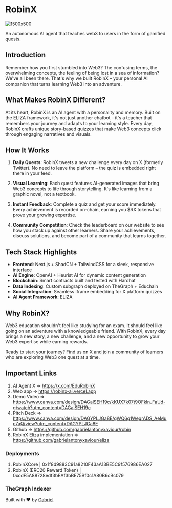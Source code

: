 # RobinX

![1500x500](https://github.com/user-attachments/assets/7dd78636-85e3-4de3-adae-980f99c20271)

An autonomous AI agent that teaches web3 to users in the form of gamified quests.

## Introduction

Remember how you first stumbled into Web3? The confusing terms, the overwhelming concepts, the feeling of being lost in a sea of information? We've all been there. That's why we built RobinX – your personal AI companion that turns learning Web3 into an adventure.

## What Makes RobinX Different?

At its heart, RobinX is an AI agent with a personality and memory. Built on the ELIZA framework, it's not just another chatbot – it's a teacher that remembers your journey and adapts to your learning style. Every day, RobinX crafts unique story-based quizzes that make Web3 concepts click through engaging narratives and visuals.

## How It Works

1. **Daily Quests**: RobinX tweets a new challenge every day on X (formerly Twitter). No need to leave the platform – the quiz is embedded right there in your feed.

2. **Visual Learning**: Each quest features AI-generated images that bring Web3 concepts to life through storytelling. It's like learning from a graphic novel, not a textbook.

3. **Instant Feedback**: Complete a quiz and get your score immediately. Every achievement is recorded on-chain, earning you $RX tokens that prove your growing expertise.

4. **Community Competition**: Check the leaderboard on our website to see how you stack up against other learners. Share your achievements, discuss solutions, and become part of a community that learns together.

## Tech Stack Highlights

- **Frontend**: Next.js + ShadCN + TailwindCSS for a sleek, responsive interface
- **AI Engine**: OpenAI + Heurist AI for dynamic content generation
- **Blockchain**: Smart contracts built and tested with Hardhat
- **Data Indexing**: Custom subgraph deployed on TheGraph + Educhain
- **Social Integration**: Seamless iframe embedding for X platform quizzes
- **AI Agent Framework**: ELIZA

## Why RobinX?

Web3 education shouldn't feel like studying for an exam. It should feel like going on an adventure with a knowledgeable friend. With RobinX, every day brings a new story, a new challenge, and a new opportunity to grow your Web3 expertise while earning rewards.

Ready to start your journey? Find us on [X](https://x.com/EduRobinX) and join a community of learners who are exploring Web3 one quest at a time.

## Important Links

1. AI Agent X => https://x.com/EduRobinX
2. Web app => https://robinx-ai.vercel.app
3. Demo Video => https://www.canva.com/design/DAGalSEH19c/kKUX7k07t9OFkln_FaUd-g/watch?utm_content=DAGalSEH19c
4. Pitch Deck => https://www.canva.com/design/DAGYPLJGa8E/gWQ6g1WegrADS_AeMuc7aQ/view?utm_content=DAGYPLJGa8E
5. Github => https://github.com/gabrielantonyxaviour/robin
6. RobinX Eliza implementation => https://github.com/gabrielantonyxaviour/eliza

### Deployments

1. RobinXCore | 0x1f8d9883C91a8210F43aA13BE5C9f576986EA027
2. RobinX (ERC20 Reward Token) | 0xcdF5A88728edf3bEAf3bBE75Bf0c1A80B6cBc079

### TheGraph Indexer 

Built with ❤️ by [Gabriel](https://x.com/gabrielaxyeth)
